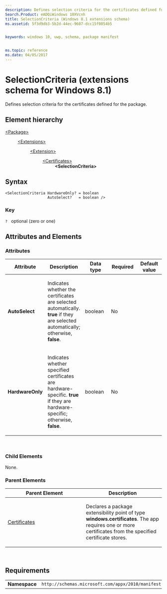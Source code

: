 ```yaml
---
description: Defines selection criteria for the certificates defined for the package.
Search.Product: eADQiWindows 10XVcnh
title: SelectionCriteria (Windows 8.1 extensions schema)
ms.assetid: 5f3d9db3-5b2d-44ec-9607-dcc15f0854b5


keywords: windows 10, uwp, schema, package manifest


ms.topic: reference
ms.date: 04/05/2017
---
```


# SelectionCriteria (extensions schema for Windows 8.1)

Defines selection criteria for the certificates defined for the package.

## Element hierarchy

<dl>
<dt><a href="element-package.md">&lt;Package&gt;</a></dt>
<dd>
<dl>
<dt><a href="element-extensions.md">&lt;Extensions&gt;</a></dt>
<dd>
<dl>
<dt><a href="element-1-extension.md">&lt;Extension&gt;</a></dt>
<dd>
<dl>
<dt><a href="element-certificates.md">&lt;Certificates&gt;</a></dt>
<dd><b>&lt;SelectionCriteria&gt;</b></dd>
</dl>
</dd>
</dl>
</dd>
</dl>
</dd>
</dl>

## Syntax

``` syntax
<SelectionCriteria HardwareOnly? = boolean
                   AutoSelect?   = boolean />
```

### Key

`?`   optional (zero or one)

## Attributes and Elements


### Attributes

<table>
<colgroup>
<col width="20%" />
<col width="20%" />
<col width="20%" />
<col width="20%" />
<col width="20%" />
</colgroup>
<thead>
<tr class="header">
<th>Attribute</th>
<th>Description</th>
<th>Data type</th>
<th>Required</th>
<th>Default value</th>
</tr>
</thead>
<tbody>
<tr class="odd">
<td><strong>AutoSelect</strong></td>
<td><p>Indicates whether the certificates are selected automatically. <strong>true</strong> if they are selected automatically; otherwise, <strong>false</strong>.</p></td>
<td>boolean</td>
<td>No</td>
<td></td>
</tr>
<tr class="even">
<td><strong>HardwareOnly</strong></td>
<td><p>Indicates whether specified certificates are hardware-specific. <strong>true</strong> if they are hardware-specific; otherwise, <strong>false</strong>.</p></td>
<td>boolean</td>
<td>No</td>
<td></td>
</tr>
</tbody>
</table>

 

### Child Elements

None.

### Parent Elements

<table>
<colgroup>
<col width="50%" />
<col width="50%" />
</colgroup>
<thead>
<tr class="header">
<th>Parent Element</th>
<th>Description</th>
</tr>
</thead>
<tbody>
<tr class="odd">
<td><a href="element-certificates.md">Certificates</a> </td>
<td><p>Declares a package extensibility point of type <strong>windows.certificates</strong>. The app requires one or more certificates from the specified certificate stores.</p></td>
</tr>
</tbody>
</table>

 

## Requirements

|               |                                                             |
|---------------|-------------------------------------------------------------|
| **Namespace** | `http://schemas.microsoft.com/appx/2010/manifest` |

 

 



